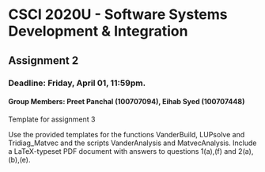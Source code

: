 # CSCI 2020U - Software Systems Development & Integration

## Assignment 2
### Deadline: Friday, April 01, 11:59pm. 
#### Group Members: Preet Panchal (100707094), Eihab Syed (100707448)

Template for assignment 3

Use the provided templates for the functions VanderBuild, LUPsolve and Tridiag\_Matvec 
and the scripts VanderAnalysis and MatvecAnalysis.
Include a LaTeX-typeset PDF document with answers to questions 1(a),(f) and 2(a),(b),(e).
